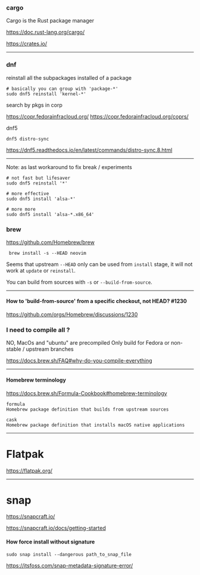 ### cargo

Cargo is the Rust package manager

https://doc.rust-lang.org/cargo/

https://crates.io/

---

### dnf

reinstall all the subpackages installed of a package

```
# basically you can group with 'package-*'
sudo dnf5 reinstall 'kernel-*'
```

search by pkgs in corp

https://copr.fedorainfracloud.org/
https://copr.fedorainfracloud.org/coprs/

dnf5

```
dnf5 distro-sync
```

https://dnf5.readthedocs.io/en/latest/commands/distro-sync.8.html

---

Note: as last workaround to fix break / experiments

```
# not fast but lifesaver
sudo dnf5 reinstall '*'

# more effective
sudo dnf5 install 'alsa-*'

# more more
sudo dnf5 install 'alsa-*.x86_64'

```

### brew

https://github.com/Homebrew/brew

```
 brew install -s --HEAD neovim
```

Seems that upstream `--HEAD` only can be used
from `install` stage, it will not work at `update` or `reinstall`.

You can build from sources with `-s` or `--build-from-source`.

---

#### How to 'build-from-source' from a specific checkout, not HEAD? #1230

https://github.com/orgs/Homebrew/discussions/1230

### I need to compile all ?

NO, MacOs and "ubuntu" are precompiled
Only build for Fedora or non-stable / upstream branches

<https://docs.brew.sh/FAQ#why-do-you-compile-everything>

---

#### Homebrew terminology

https://docs.brew.sh/Formula-Cookbook#homebrew-terminology

```
formula
Homebrew package definition that builds from upstream sources

cask
Homebrew package definition that installs macOS native applications
```

---

# Flatpak

https://flatpak.org/

---

# snap

https://snapcraft.io/

https://snapcraft.io/docs/getting-started

#### How force install without signature

`sudo snap install --dangerous path_to_snap_file`

https://itsfoss.com/snap-metadata-signature-error/
